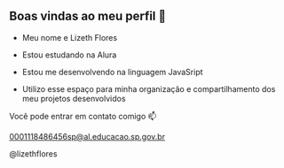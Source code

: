## Boas vindas ao meu perfil 💙

- Meu nome e Lizeth Flores 

- Estou estudando na Alura 
- Estou me desenvolvendo na linguagem JavaSript 
- Utilizo esse espaço para minha organização e compartilhamento dos meu projetos desenvolvidos

Você pode entrar em contato comigo 📫

0001118486456sp@al.educacao.sp.gov.br 

@lizethflores
